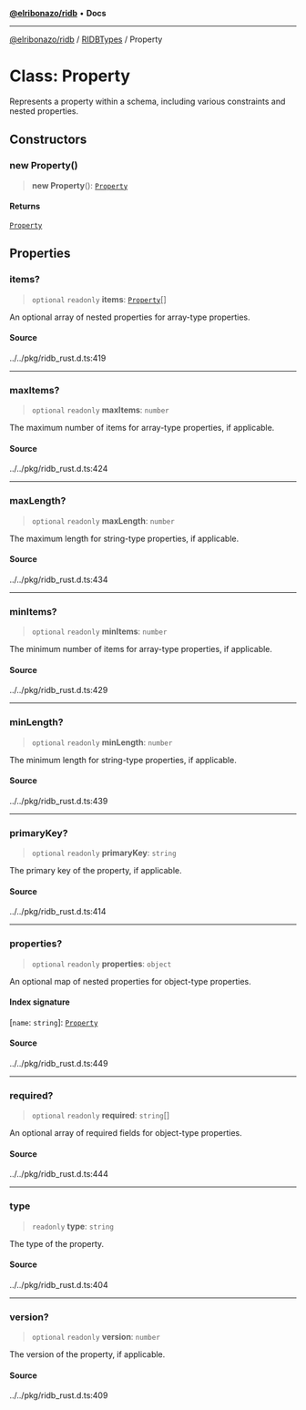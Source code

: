 [**@elribonazo/ridb**](../../../README.md) • **Docs**

***

[@elribonazo/ridb](../../../README.md) / [RIDBTypes](../README.md) / Property

# Class: Property

Represents a property within a schema, including various constraints and nested properties.

## Constructors

### new Property()

> **new Property**(): [`Property`](Property.md)

#### Returns

[`Property`](Property.md)

## Properties

### items?

> `optional` `readonly` **items**: [`Property`](Property.md)[]

An optional array of nested properties for array-type properties.

#### Source

../../pkg/ridb\_rust.d.ts:419

***

### maxItems?

> `optional` `readonly` **maxItems**: `number`

The maximum number of items for array-type properties, if applicable.

#### Source

../../pkg/ridb\_rust.d.ts:424

***

### maxLength?

> `optional` `readonly` **maxLength**: `number`

The maximum length for string-type properties, if applicable.

#### Source

../../pkg/ridb\_rust.d.ts:434

***

### minItems?

> `optional` `readonly` **minItems**: `number`

The minimum number of items for array-type properties, if applicable.

#### Source

../../pkg/ridb\_rust.d.ts:429

***

### minLength?

> `optional` `readonly` **minLength**: `number`

The minimum length for string-type properties, if applicable.

#### Source

../../pkg/ridb\_rust.d.ts:439

***

### primaryKey?

> `optional` `readonly` **primaryKey**: `string`

The primary key of the property, if applicable.

#### Source

../../pkg/ridb\_rust.d.ts:414

***

### properties?

> `optional` `readonly` **properties**: `object`

An optional map of nested properties for object-type properties.

#### Index signature

 \[`name`: `string`\]: [`Property`](Property.md)

#### Source

../../pkg/ridb\_rust.d.ts:449

***

### required?

> `optional` `readonly` **required**: `string`[]

An optional array of required fields for object-type properties.

#### Source

../../pkg/ridb\_rust.d.ts:444

***

### type

> `readonly` **type**: `string`

The type of the property.

#### Source

../../pkg/ridb\_rust.d.ts:404

***

### version?

> `optional` `readonly` **version**: `number`

The version of the property, if applicable.

#### Source

../../pkg/ridb\_rust.d.ts:409
